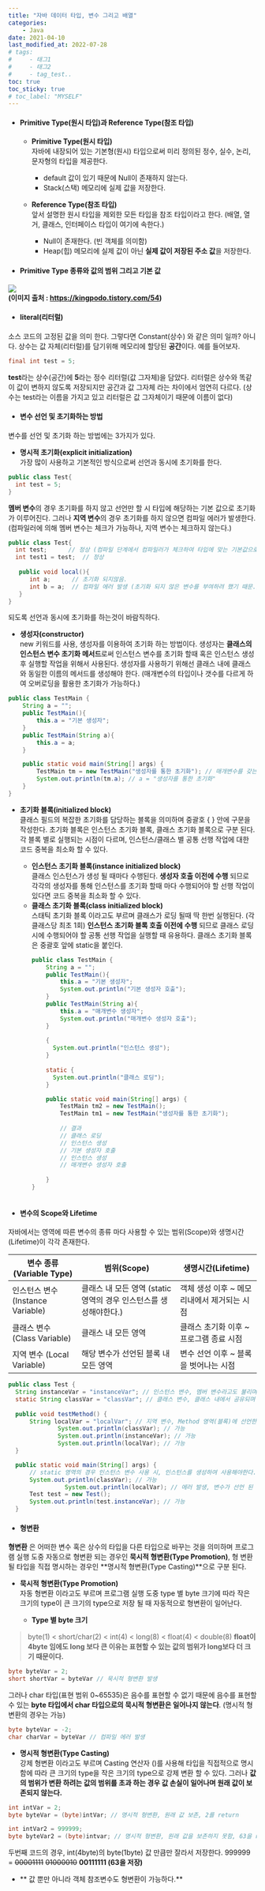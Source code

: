 ```yaml
---
title: "자바 데이터 타입, 변수 그리고 배열"
categories: 
    - Java
date: 2021-04-10
last_modified_at: 2022-07-28
# tags:
#     - 태그1
#     - 태그2
#     - tag_test..
toc: true
toc_sticky: true
# toc_label: "MYSELF"
---
```

- #### **Primitive Type(원시 타입)과 Reference Type(참조 타입)**
  - **Primitive Type(원시 타입)**<br/>
  자바에 내장되어 있는 기본형(원시) 타입으로써 미리 정의된 정수, 실수, 논리, 문자형의 타입을  제공한다. 
    - default 값이 있기 때문에 Null이 존재하지 않는다.
    - Stack(스택) 메모리에 실제 값을 저장한다.
  
  - **Reference Type(참조 타입)**<br/>
  앞서 설명한 원시 타입을 제외한 모든 타입을 참조 타입이라고 한다. (배열, 열거, 클래스, 인터페이스 타입이 여기에 속한다.)
    - Null이 존재한다. (빈 객체를 의미함)
    - Heap(힙) 메모리에 실제 값이 아닌 **실제 값이 저장된 주소 값**을 저장한다.
  
- #### **Primitive Type 종류와 값의 범위 그리고 기본 값**
![](https://images.velog.io/images/ckr3453/post/5ee1b95a-303a-4730-969d-ed7428c4b949/image.png)<br/>**(이미지 출처 : https://kingpodo.tistory.com/54)**
- #### **literal(리터럴)**
소스 코드의 고정된 값을 의미 한다. 그렇다면 Constant(상수) 와 같은 의미 일까? 아니다. 상수는 값 자체(리터럴)를 담기위해 메모리에 할당된 **공간**이다. 예를 들어보자.
  ```java
  final int test = 5;
  ```
  **test**라는 상수(공간)에 **5**라는 정수 리터럴(값 그자체)을 담았다. 
  리터럴은 상수와 똑같이 값이 변하지 않도록 저장되지만 공간과 값 그자체 라는 차이에서 엄연히 다르다. (상수는 test라는 이름을 가지고 있고 리터럴은 값 그자체이기 때문에 이름이 없다)
- #### **변수 선언 및 초기화하는 방법**
변수를 선언 및 초기화 하는 방법에는 3가지가 있다.
  - **명시적 초기화(explicit initialization)**<br/>
  가장 많이 사용하고 기본적인 방식으로써 선언과 동시에 초기화를 한다.
  ```java
  public class Test{
  	int test = 5;
  }
  ```
  **멤버 변수**의 경우 초기화를 하지 않고 선언만 할 시 타입에 해당하는 기본 값으로 초기화가 이루어진다. 그러나 **지역 변수**의 경우 초기화를 하지 않으면 컴파일 에러가 발생한다.
  (컴파일러에 의해 멤버 변수는 체크가 가능하나, 지역 변수는 체크하지 않는다.)
  ```java
  public class Test{
  	int test;	   // 정상 (컴파일 단계에서 컴파일러가 체크하여 타입에 맞는 기본값으로 부여함.)
  	int test1 = test;  // 정상
     
     public void local(){
     	int a;		// 초기화 되지않음.
     	int b = a;	// 컴파일 에러 발생 (초기화 되지 않은 변수를 부여하려 했기 때문.)
     }
  }
  ```
  되도록 선언과 동시에 초기화를 하는것이 바람직하다.
  - **생성자(constructor)**<br/>
  new 키워드를 사용, 생성자를 이용하여 초기화 하는 방법이다. 생성자는 **클래스의 인스턴스 변수 초기화 메서드**로써 인스턴스 변수를 초기화 할때 혹은 인스턴스 생성 후 실행할 작업을 위해서 사용된다. 생성자를 사용하기 위해선 클래스 내에 클래스와 동일한 이름의 메서드를 생성해야 한다. (매개변수의 타입이나 갯수를 다르게 하여 오버로딩을 활용한 초기화가 가능하다.)
  ```java
  public class TestMain {
      String a = "";
      public TestMain(){
          this.a = "기본 생성자";
      }
      public TestMain(String a){
          this.a = a;
      }

      public static void main(String[] args) {
          TestMain tm = new TestMain("생성자를 통한 초기화"); // 매개변수를 갖는 생성자 호출
          System.out.println(tm.a);	// a = "생성자를 통한 초기화"
      }
  }
 ```
  - **초기화 블록(initialized block)**<br/>
  클래스 필드의 복잡한 초기화를 담당하는 블록을 의미하며 중괄호 { } 안에 구문을 작성한다. 초기화 블록은 인스턴스 초기화 블록, 클래스 초기화 블록으로 구분 된다. 각 블록 별로 실행되는 시점이 다르며, 인스턴스/클래스 별 공통 선행 작업에 대한 코드 중복을 최소화 할 수 있다.
  
    - **인스턴스 초기화 블록(instance initialized block)**<br/>
    클래스 인스턴스가 생성 될 때마다 수행된다. **생성자 호출 이전에 수행** 되므로 각각의 생성자를 통해 인스턴스를 초기화 할때 마다 수행되어야 할 선행 작업이 있다면 코드 중복을 최소화 할 수 있다.
    - **클래스 초기화 블록(class initialized block)**<br/>
    스태틱 초기화 블록 이라고도 부르며 클래스가 로딩 될때 딱 한번 실행된다. (각 클래스당 최초 1회) **인스턴스 초기화 블록 호출 이전에 수행** 되므로 클래스 로딩 시에 수행되어야 할 공통 선행 작업을 실행할 때 유용하다. 클래스 초기화 블록은 중괄호 앞에 static을 붙인다.
      ```java
      public class TestMain {
          String a = "";
          public TestMain(){
              this.a = "기본 생성자";
              System.out.println("기본 생성자 호출");
          }
          public TestMain(String a){
              this.a = "매개변수 생성자";
              System.out.println("매개변수 생성자 호출");
          }
          
          {
          	System.out.println("인스턴스 생성");
          }
          
          static {
          	System.out.println("클래스 로딩");
          }

          public static void main(String[] args) {
              TestMain tm2 = new TestMain();
              TestMain tm1 = new TestMain("생성자를 통한 초기화"); 
              
              // 결과
              // 클래스 로딩
              // 인스턴스 생성
              // 기본 생성자 호출
              // 인스턴스 생성
              // 매개변수 생성자 호출
              
          }
      }
     ```
- #### **변수의 Scope와 Lifetime**<br/>
자바에서는 영역에 따른 변수의 종류 마다 사용할 수 있는 범위(Scope)와 생명시간(Lifetime)이 각각 존재한다.

  |**변수 종류(Variable Type)**|**범위(Scope)**|**생명시간(Lifetime)**|
  |---|---|---|
  |인스턴스 변수 (Instance Variable)|클래스 내 모든 영역 (static 영역의 경우 인스턴스를 생성해야한다.)|객체 생성 이후 ~ 메모리내에서 제거되는 시점|
  |클래스 변수 (Class Variable)|클래스 내 모든 영역|클래스 초기화 이후 ~ 프로그램 종료 시점|
  |지역 변수 (Local Variable)|해당 변수가 선언된 블록 내 모든 영역|변수 선언 이후 ~ 블록을 벗어나는 시점|

  ```java
  public class Test {
  	String instanceVar = "instanceVar"; // 인스턴스 변수, 멤버 변수라고도 불리며 클래스 내 모든 영역에서 사용 가능 하다. 그러나 static 영역의 경우, 인스턴스를 생성해야 사용 가능하다. (Instance Variable)
  	static String classVar = "classVar"; // 클래스 변수, 클래스 내에서 공유되며 어떤 곳이든 사용 가능하다. (Class Variable)
  	
  	public void testMethod() {
  		String localVar = "localVar"; // 지역 변수, Method 영역(블록)에 선언한 변수(Local Variable)
        		System.out.println(classVar); // 가능
          		System.out.println(instanceVar); // 가능
          		System.out.println(localVar); // 가능
  	}
  
  	public static void main(String[] args) {
  		// static 영역의 경우 인스턴스 변수 사용 시, 인스턴스를 생성하여 사용해야한다.
  		System.out.println(classVar); // 가능
                  System.out.println(localVar); // 에러 발생, 변수가 선언 된 영역을 벗어남.
		Test test = new Test();
		System.out.println(test.instanceVar); // 가능
	}
  ```
- #### **형변환**<br/>
**형변환** 은 어떠한 변수 혹은 상수의 타입을 다른 타입으로 바꾸는 것을 의미하며 프로그램 실행 도중 자동으로 형변환 되는 경우인 **묵시적 형변환(Type Promotion)**, 형 변환될 타입을 직접 명시하는 경우인 **명시적 형변환(Type Casting)**으로 구분 된다.
  - **묵시적 형변환(Type Promotion)**<br/>
  자동 형변환 이라고도 부르며 프로그램 실행 도중 type 별 byte 크기에 따라 작은 크기의 type이 큰 크기의 type으로 저장 될 때 자동적으로 형변환이 일어난다.
  
    - **Type 별 byte 크기**
  >byte(1) < short/char(2) < int(4) < long(8) < float(4) < double(8)
  **float이 4byte 임에도 long 보다 큰 이유는 표현할 수 있는 값의 범위가 long보다 더 크기 때문이다.**
  
  ```java
  byte byteVar = 2;
  short shortVar = byteVar // 묵시적 형변환 발생
  ```
  그러나 char 타입(표현 범위 0~65535)은 음수를 표현할 수 없기 때문에 음수를 표현할 수 있는 **byte 타입에서 char 타입으로의 묵시적 형변환은 일어나지 않는다**. (명시적 형변환의 경우는 가능)
  
  ```java
  byte byteVar = -2;
  char charVar = byteVar // 컴파일 에러 발생
  ```
  - **명시적 형변환(Type Casting)**<br/>
  강제 형변환 이라고도 부르며 Casting 연산자 ()를 사용해 타입을 직접적으로 명시함에 따라 큰 크기의 type을 작은 크기의 type으로 강제 변환 할 수 있다. 그러나 **값의 범위가 변환 하려는 값의 범위를 초과 하는 경우 값 손실이 일어나며 원래 값이 보존되지 않는다.**
  ```java
  int intVar = 2;
  byte byteVar = (byte)intVar; // 명시적 형변환, 원래 값 보존, 2를 return
  
  int intVar2 = 999999;
  byte byteVar2 = (byte)intvar; // 명시적 형변환, 원래 값을 보존하지 못함, 63을 return
  ```
  두번째 코드의 경우, int(4byte)의 byte(1byte) 값 만큼만 잘라서 저장한다.
  999999 = ~~00001111~~ ~~01000010~~ **00111111 (63을 저장)**
  
  - ** 값 뿐만 아니라 객체 참조변수도 형변환이 가능하다.**